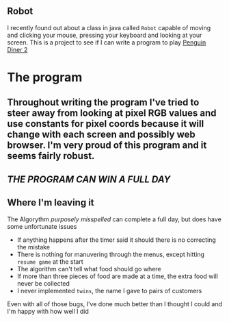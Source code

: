 ## Robot
I recently found out about a class in java called `Robot` capable of moving and clicking your mouse, pressing your keyboard and looking at your screen. This is a project to see if I can write a program to play [Penguin Diner 2](https://www.coolmathgames.com/0-penguin-diner-2)


# The program
Throughout writing the program I've tried to steer away from looking at pixel RGB values and use constants for pixel coords because it will change with each screen and possibly web browser. I'm very proud of this program and it seems fairly robust. 
------------------------------------------------------------

***THE PROGRAM CAN WIN A FULL DAY***
------------------------------------------------------------

## Where I'm leaving it
The Algorythm *purposely misspelled* can complete a full day, but does have some unfortunate issues

- If anything happens after the timer said it should there is no correcting the mistake
- There is nothing for manuvering through the menus, except hitting `resume game` at the start
- The algorithm can't tell what food should go where
- If more than three pieces of food are made at a time, the extra food will never be collected
- I never implemented `twins`, the name I gave to pairs of customers

Even with all of those bugs, I've done much better than I thought I could and I'm happy with how well I did